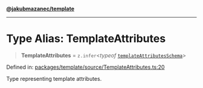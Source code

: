 [**@jakubmazanec/template**](../README.md)

---

# Type Alias: TemplateAttributes

> **TemplateAttributes** = `z.infer`\<_typeof_
> [`templateAttributesSchema`](../variables/templateAttributesSchema.md)\>

Defined in:
[packages/template/source/TemplateAttributes.ts:20](https://github.com/jakubmazanec/tools/blob/026d472564678641afd0039e9c07d936f221ca46/packages/template/source/TemplateAttributes.ts#L20)

Type representing template attributes.
